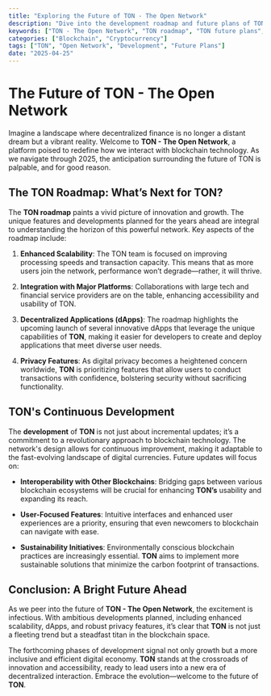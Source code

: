 ```yaml
---
title: "Exploring the Future of TON - The Open Network"
description: "Dive into the development roadmap and future plans of TON - The Open Network, including upcoming features and innovations."
keywords: ["TON - The Open Network", "TON roadmap", "TON future plans", "TON development"]
categories: ["Blockchain", "Cryptocurrency"]
tags: ["TON", "Open Network", "Development", "Future Plans"]
date: "2025-04-25"
---
```


# The Future of TON - The Open Network

Imagine a landscape where decentralized finance is no longer a distant dream but a vibrant reality. Welcome to **TON - The Open Network**, a platform poised to redefine how we interact with blockchain technology. As we navigate through 2025, the anticipation surrounding the future of TON is palpable, and for good reason.

## The TON Roadmap: What’s Next for TON?

The **TON roadmap** paints a vivid picture of innovation and growth. The unique features and developments planned for the years ahead are integral to understanding the horizon of this powerful network. Key aspects of the roadmap include:

1. **Enhanced Scalability**: The TON team is focused on improving processing speeds and transaction capacity. This means that as more users join the network, performance won’t degrade—rather, it will thrive.
   
2. **Integration with Major Platforms**: Collaborations with large tech and financial service providers are on the table, enhancing accessibility and usability of TON.

3. **Decentralized Applications (dApps)**: The roadmap highlights the upcoming launch of several innovative dApps that leverage the unique capabilities of **TON**, making it easier for developers to create and deploy applications that meet diverse user needs.

4. **Privacy Features**: As digital privacy becomes a heightened concern worldwide, **TON** is prioritizing features that allow users to conduct transactions with confidence, bolstering security without sacrificing functionality.

## TON's Continuous Development

The **development** of **TON** is not just about incremental updates; it’s a commitment to a revolutionary approach to blockchain technology. The network's design allows for continuous improvement, making it adaptable to the fast-evolving landscape of digital currencies. Future updates will focus on:

- **Interoperability with Other Blockchains**: Bridging gaps between various blockchain ecosystems will be crucial for enhancing **TON’s** usability and expanding its reach.

- **User-Focused Features**: Intuitive interfaces and enhanced user experiences are a priority, ensuring that even newcomers to blockchain can navigate with ease.

- **Sustainability Initiatives**: Environmentally conscious blockchain practices are increasingly essential. **TON** aims to implement more sustainable solutions that minimize the carbon footprint of transactions.

## Conclusion: A Bright Future Ahead

As we peer into the future of **TON - The Open Network**, the excitement is infectious. With ambitious developments planned, including enhanced scalability, dApps, and robust privacy features, it’s clear that **TON** is not just a fleeting trend but a steadfast titan in the blockchain space.

The forthcoming phases of development signal not only growth but a more inclusive and efficient digital economy. **TON** stands at the crossroads of innovation and accessibility, ready to lead users into a new era of decentralized interaction. Embrace the evolution—welcome to the future of **TON**.